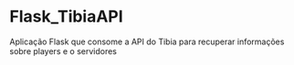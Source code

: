 # Flask_TibiaAPI
Aplicação Flask que consome a API do Tibia para recuperar informações sobre players e o servidores
